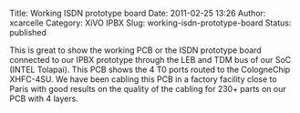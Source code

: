 Title: Working ISDN prototype board
Date: 2011-02-25 13:26
Author: xcarcelle
Category: XiVO IPBX
Slug: working-isdn-prototype-board
Status: published

This is great to show the working PCB or the ISDN prototype board
connected to our IPBX prototype through the LEB and TDM bus of our SoC
(INTEL Tolapai). This PCB shows the 4 T0 ports routed to the CologneChip
XHFC-4SU. We have been cabling this PCB in a factory facility close to
Paris with good results on the quality of the cabling for 230+ parts on
our PCB with 4 layers.

</p>

